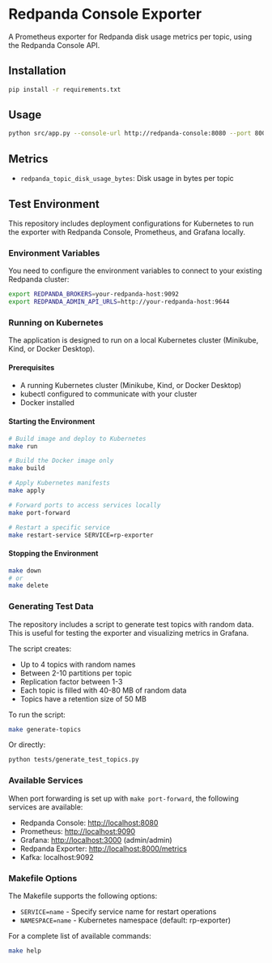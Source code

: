 # Redpanda Console Exporter

A Prometheus exporter for Redpanda disk usage metrics per topic, using the Redpanda Console API.

## Installation

```bash
pip install -r requirements.txt
```

## Usage

```bash
python src/app.py --console-url http://redpanda-console:8080 --port 8000
```

## Metrics

- `redpanda_topic_disk_usage_bytes`: Disk usage in bytes per topic

## Test Environment

This repository includes deployment configurations for Kubernetes to run the exporter with Redpanda Console, Prometheus, and Grafana locally.

### Environment Variables

You need to configure the environment variables to connect to your existing Redpanda cluster:

```bash
export REDPANDA_BROKERS=your-redpanda-host:9092
export REDPANDA_ADMIN_API_URLS=http://your-redpanda-host:9644
```

### Running on Kubernetes

The application is designed to run on a local Kubernetes cluster (Minikube, Kind, or Docker Desktop).

#### Prerequisites

- A running Kubernetes cluster (Minikube, Kind, or Docker Desktop)
- kubectl configured to communicate with your cluster
- Docker installed

#### Starting the Environment

```bash
# Build image and deploy to Kubernetes
make run

# Build the Docker image only
make build

# Apply Kubernetes manifests
make apply

# Forward ports to access services locally
make port-forward

# Restart a specific service
make restart-service SERVICE=rp-exporter
```

#### Stopping the Environment

```bash
make down
# or
make delete
```

### Generating Test Data

The repository includes a script to generate test topics with random data. This is useful for testing the exporter and visualizing metrics in Grafana.

The script creates:

- Up to 4 topics with random names
- Between 2-10 partitions per topic
- Replication factor between 1-3
- Each topic is filled with 40-80 MB of random data
- Topics have a retention size of 50 MB

To run the script:

```bash
make generate-topics
```

Or directly:

```bash
python tests/generate_test_topics.py
```

### Available Services

When port forwarding is set up with `make port-forward`, the following services are available:

- Redpanda Console: [http://localhost:8080](http://localhost:8080)
- Prometheus: [http://localhost:9090](http://localhost:9090)
- Grafana: [http://localhost:3000](http://localhost:3000) (admin/admin)
- Redpanda Exporter: [http://localhost:8000/metrics](http://localhost:8000/metrics)
- Kafka: localhost:9092

### Makefile Options

The Makefile supports the following options:

- `SERVICE=name` - Specify service name for restart operations
- `NAMESPACE=name` - Kubernetes namespace (default: rp-exporter)

For a complete list of available commands:

```bash
make help
```
